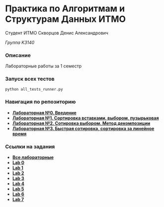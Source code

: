 ﻿# Практика по Алгоритмам и Cтруктурам Данных ИТМО 
Студент ИТМО Скворцов Денис Александрович

*Группа K3140*

### Описание 
Лабораторные работы за 1 семестр

### Запуск всех тестов
```bash
python all_tests_runner.py
```

### Навигация по репозиторию

- [**Лабораторная №0. Введение**](https://github.com/Goshective/Algorithms-and-Data-Structures/tree/main/Lab0)
- [**Лабораторная №1. Сортировка вставками, выбором, пузырьковая**](https://github.com/Goshective/Algorithms-and-Data-Structures/tree/main/Lab1)
- [**Лабораторная №2. Сотировка выбором. Метод декомпозиции**](https://github.com/Goshective/Algorithms-and-Data-Structures/tree/main/Lab2)
- [**Лабораторная №3. Быстрая сотировка, сортировка за линейное время**](https://github.com/Goshective/Algorithms-and-Data-Structures/tree/main/Lab3)

### Ссылки на задания

- [**Все лабораторные**](https://github.com/anton0afanasiev0v/asd_labs)
- [**Lab 0**](https://github.com/anton0afanasiev0v/asd_labs/blob/main/lab0/%D0%97%D0%B0%D0%B4%D0%B0%D0%BD%D0%B8%D0%B5%20%D0%BA%20%D0%9B%D0%B0%D0%B1%200%20%D0%92%D0%B2%D0%B5%D0%B4%D0%B5%D0%BD%D0%B8%D0%B5.pdf)
- [**Lab 1**](https://github.com/anton0afanasiev0v/asd_labs/blob/main/lab1/%D0%97%D0%B0%D0%B4%D0%B0%D0%BD%D0%B8%D0%B5%20%D0%BA%20%D0%9B%D0%B0%D0%B1%201%20Insertion%20Sort.pdf)
- [**Lab 2**](https://github.com/anton0afanasiev0v/asd_labs/blob/main/lab2/%D0%97%D0%B0%D0%B4%D0%B0%D0%BD%D0%B8%D0%B5%20%D0%BA%20%D0%9B%D0%B0%D0%B1%202%20Merge%20Sort.pdf)
- [**Lab 3**](https://github.com/anton0afanasiev0v/asd_labs/blob/main/lab3/%D0%97%D0%B0%D0%B4%D0%B0%D0%BD%D0%B8%D0%B5%20%D0%BA%20%D0%9B%D0%B0%D0%B1%203%20Quick%20Sort%20Count%20Sort.pdf)
- [**Lab 4**](https://github.com/anton0afanasiev0v/asd_labs/blob/main/lab4/%D0%97%D0%B0%D0%B4%D0%B0%D0%BD%D0%B8%D0%B5%20%D0%BA%20%D0%9B%D0%B0%D0%B1%204%20Stack%20Queue%20Linked%20List.pdf)
- [**Lab 5**](https://github.com/anton0afanasiev0v/asd_labs/blob/main/lab5/%D0%97%D0%B0%D0%B4%D0%B0%D0%BD%D0%B8%D0%B5%20%D0%BA%20%D0%9B%D0%B0%D0%B1%205%20Heap.pdf)
- [**Lab 6**](https://github.com/anton0afanasiev0v/asd_labs/blob/main/lab6/%D0%97%D0%B0%D0%B4%D0%B0%D0%BD%D0%B8%D0%B5%20%D0%BA%20%D0%9B%D0%B0%D0%B1%206%20Hashing.pdf)
- [**Lab 7**](https://github.com/anton0afanasiev0v/asd_labs/blob/main/lab7/%D0%97%D0%B0%D0%B4%D0%B0%D0%BD%D0%B8%D0%B5%20%D0%BA%20%D0%9B%D0%B0%D0%B1%207%20Dynamic.pdf)
